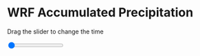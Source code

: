 <h1>WRF Accumulated Precipitation</h1>
<p>Drag the slider to change the time</p>

<div class="slidecontainer">
<input oninput='setImage(this)' class="slider" type="range" min="0" max="49" value="0" step="1" />
<img id='img'/>
</div>

<script>
var img = document.getElementById('img');
var img_array = ['/assets/images/wrf/r_wrfout_d01_2020-02-16_12:00:00.png',
'/assets/images/wrf/r_wrfout_d01_2020-02-16_13:00:00.png',
'/assets/images/wrf/r_wrfout_d01_2020-02-16_14:00:00.png',
'/assets/images/wrf/r_wrfout_d01_2020-02-16_15:00:00.png',
'/assets/images/wrf/r_wrfout_d01_2020-02-16_16:00:00.png',
'/assets/images/wrf/r_wrfout_d01_2020-02-16_17:00:00.png',
'/assets/images/wrf/r_wrfout_d01_2020-02-16_18:00:00.png',
'/assets/images/wrf/r_wrfout_d01_2020-02-16_19:00:00.png',
'/assets/images/wrf/r_wrfout_d01_2020-02-16_20:00:00.png',
'/assets/images/wrf/r_wrfout_d01_2020-02-16_21:00:00.png',
'/assets/images/wrf/r_wrfout_d01_2020-02-16_22:00:00.png',
'/assets/images/wrf/r_wrfout_d01_2020-02-16_23:00:00.png',
'/assets/images/wrf/r_wrfout_d01_2020-02-17_00:00:00.png',
'/assets/images/wrf/r_wrfout_d01_2020-02-17_01:00:00.png',
'/assets/images/wrf/r_wrfout_d01_2020-02-17_02:00:00.png',
'/assets/images/wrf/r_wrfout_d01_2020-02-17_03:00:00.png',
'/assets/images/wrf/r_wrfout_d01_2020-02-17_04:00:00.png',
'/assets/images/wrf/r_wrfout_d01_2020-02-17_05:00:00.png',
'/assets/images/wrf/r_wrfout_d01_2020-02-17_06:00:00.png',
'/assets/images/wrf/r_wrfout_d01_2020-02-17_07:00:00.png',
'/assets/images/wrf/r_wrfout_d01_2020-02-17_08:00:00.png',
'/assets/images/wrf/r_wrfout_d01_2020-02-17_09:00:00.png',
'/assets/images/wrf/r_wrfout_d01_2020-02-17_10:00:00.png',
'/assets/images/wrf/r_wrfout_d01_2020-02-17_11:00:00.png',
'/assets/images/wrf/r_wrfout_d01_2020-02-17_12:00:00.png',
'/assets/images/wrf/r_wrfout_d01_2020-02-17_13:00:00.png',
'/assets/images/wrf/r_wrfout_d01_2020-02-17_14:00:00.png',
'/assets/images/wrf/r_wrfout_d01_2020-02-17_15:00:00.png',
'/assets/images/wrf/r_wrfout_d01_2020-02-17_16:00:00.png',
'/assets/images/wrf/r_wrfout_d01_2020-02-17_17:00:00.png',
'/assets/images/wrf/r_wrfout_d01_2020-02-17_18:00:00.png',
'/assets/images/wrf/r_wrfout_d01_2020-02-17_19:00:00.png',
'/assets/images/wrf/r_wrfout_d01_2020-02-17_20:00:00.png',
'/assets/images/wrf/r_wrfout_d01_2020-02-17_21:00:00.png',
'/assets/images/wrf/r_wrfout_d01_2020-02-17_22:00:00.png',
'/assets/images/wrf/r_wrfout_d01_2020-02-17_23:00:00.png',
'/assets/images/wrf/r_wrfout_d01_2020-02-18_00:00:00.png',
'/assets/images/wrf/r_wrfout_d01_2020-02-18_01:00:00.png',
'/assets/images/wrf/r_wrfout_d01_2020-02-18_02:00:00.png',
'/assets/images/wrf/r_wrfout_d01_2020-02-18_03:00:00.png',
'/assets/images/wrf/r_wrfout_d01_2020-02-18_04:00:00.png',
'/assets/images/wrf/r_wrfout_d01_2020-02-18_05:00:00.png',
'/assets/images/wrf/r_wrfout_d01_2020-02-18_06:00:00.png',
'/assets/images/wrf/r_wrfout_d01_2020-02-18_07:00:00.png',
'/assets/images/wrf/r_wrfout_d01_2020-02-18_08:00:00.png',
'/assets/images/wrf/r_wrfout_d01_2020-02-18_09:00:00.png',
'/assets/images/wrf/r_wrfout_d01_2020-02-18_10:00:00.png',
'/assets/images/wrf/r_wrfout_d01_2020-02-18_11:00:00.png',
'/assets/images/wrf/r_wrfout_d01_2020-02-18_12:00:00.png',];
function setImage(obj)
{
        var value = obj.value;
        img.src = img_array[value];

}
</script>
